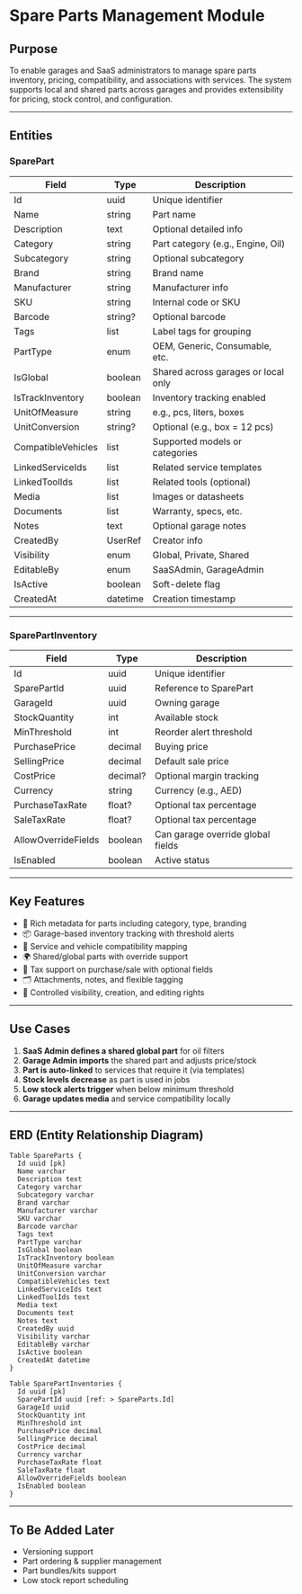 # Spare Parts Management Module

## Purpose

To enable garages and SaaS administrators to manage spare parts inventory, pricing, compatibility, and associations with services. The system supports local and shared parts across garages and provides extensibility for pricing, stock control, and configuration.

---

## Entities

### SparePart

| Field              | Type         | Description                         |
| ------------------ | ------------ | ----------------------------------- |
| Id                 | uuid         | Unique identifier                   |
| Name               | string       | Part name                           |
| Description        | text         | Optional detailed info              |
| Category           | string       | Part category (e.g., Engine, Oil)   |
| Subcategory        | string       | Optional subcategory                |
| Brand              | string       | Brand name                          |
| Manufacturer       | string       | Manufacturer info                   |
| SKU                | string       | Internal code or SKU                |
| Barcode            | string?      | Optional barcode                    |
| Tags               | list<string> | Label tags for grouping             |
| PartType           | enum         | OEM, Generic, Consumable, etc.      |
| IsGlobal           | boolean      | Shared across garages or local only |
| IsTrackInventory   | boolean      | Inventory tracking enabled          |
| UnitOfMeasure      | string       | e.g., pcs, liters, boxes            |
| UnitConversion     | string?      | Optional (e.g., box = 12 pcs)       |
| CompatibleVehicles | list<string> | Supported models or categories      |
| LinkedServiceIds   | list<uuid>   | Related service templates           |
| LinkedToolIds      | list<uuid>   | Related tools (optional)            |
| Media              | list<string> | Images or datasheets                |
| Documents          | list<string> | Warranty, specs, etc.               |
| Notes              | text         | Optional garage notes               |
| CreatedBy          | UserRef      | Creator info                        |
| Visibility         | enum         | Global, Private, Shared             |
| EditableBy         | enum         | SaaSAdmin, GarageAdmin              |
| IsActive           | boolean      | Soft-delete flag                    |
| CreatedAt          | datetime     | Creation timestamp                  |

---

### SparePartInventory

| Field               | Type     | Description                       |
| ------------------- | -------- | --------------------------------- |
| Id                  | uuid     | Unique identifier                 |
| SparePartId         | uuid     | Reference to SparePart            |
| GarageId            | uuid     | Owning garage                     |
| StockQuantity       | int      | Available stock                   |
| MinThreshold        | int      | Reorder alert threshold           |
| PurchasePrice       | decimal  | Buying price                      |
| SellingPrice        | decimal  | Default sale price                |
| CostPrice           | decimal? | Optional margin tracking          |
| Currency            | string   | Currency (e.g., AED)              |
| PurchaseTaxRate     | float?   | Optional tax percentage           |
| SaleTaxRate         | float?   | Optional tax percentage           |
| AllowOverrideFields | boolean  | Can garage override global fields |
| IsEnabled           | boolean  | Active status                     |

---

## Key Features

* 🔩 Rich metadata for parts including category, type, branding
* 📦 Garage-based inventory tracking with threshold alerts
* 🔗 Service and vehicle compatibility mapping
* 🌍 Shared/global parts with override support
* 💸 Tax support on purchase/sale with optional fields
* 🗂️ Attachments, notes, and flexible tagging
* 👥 Controlled visibility, creation, and editing rights

---

## Use Cases

1. **SaaS Admin defines a shared global part** for oil filters
2. **Garage Admin imports** the shared part and adjusts price/stock
3. **Part is auto-linked** to services that require it (via templates)
4. **Stock levels decrease** as part is used in jobs
5. **Low stock alerts trigger** when below minimum threshold
6. **Garage updates media** and service compatibility locally

---

## ERD (Entity Relationship Diagram)

```dbml
Table SpareParts {
  Id uuid [pk]
  Name varchar
  Description text
  Category varchar
  Subcategory varchar
  Brand varchar
  Manufacturer varchar
  SKU varchar
  Barcode varchar
  Tags text
  PartType varchar
  IsGlobal boolean
  IsTrackInventory boolean
  UnitOfMeasure varchar
  UnitConversion varchar
  CompatibleVehicles text
  LinkedServiceIds text
  LinkedToolIds text
  Media text
  Documents text
  Notes text
  CreatedBy uuid
  Visibility varchar
  EditableBy varchar
  IsActive boolean
  CreatedAt datetime
}

Table SparePartInventories {
  Id uuid [pk]
  SparePartId uuid [ref: > SpareParts.Id]
  GarageId uuid
  StockQuantity int
  MinThreshold int
  PurchasePrice decimal
  SellingPrice decimal
  CostPrice decimal
  Currency varchar
  PurchaseTaxRate float
  SaleTaxRate float
  AllowOverrideFields boolean
  IsEnabled boolean
}
```

---

## To Be Added Later

* Versioning support
* Part ordering & supplier management
* Part bundles/kits support
* Low stock report scheduling
